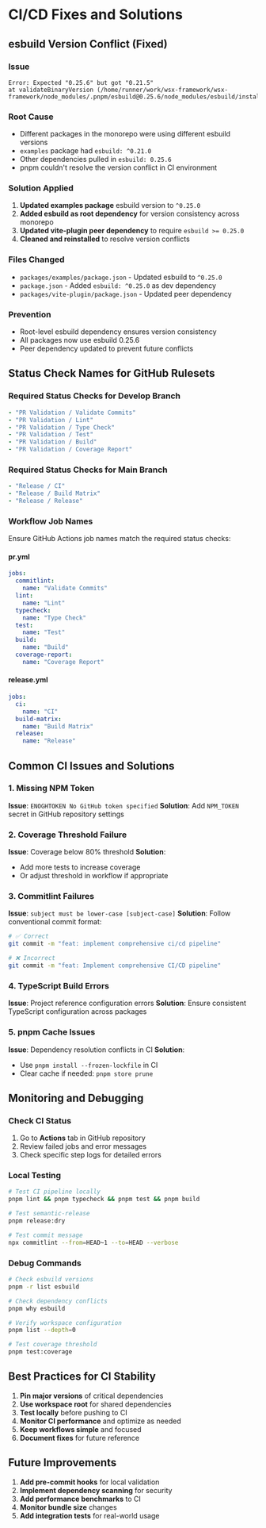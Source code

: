 # CI/CD Fixes and Solutions

## esbuild Version Conflict (Fixed)

### Issue
```
Error: Expected "0.25.6" but got "0.21.5"
at validateBinaryVersion (/home/runner/work/wsx-framework/wsx-framework/node_modules/.pnpm/esbuild@0.25.6/node_modules/esbuild/install.js:136:11)
```

### Root Cause
- Different packages in the monorepo were using different esbuild versions
- `examples` package had `esbuild: ^0.21.0`
- Other dependencies pulled in `esbuild: 0.25.6`
- pnpm couldn't resolve the version conflict in CI environment

### Solution Applied
1. **Updated examples package** esbuild version to `^0.25.0`
2. **Added esbuild as root dependency** for version consistency across monorepo
3. **Updated vite-plugin peer dependency** to require `esbuild >= 0.25.0`
4. **Cleaned and reinstalled** to resolve version conflicts

### Files Changed
- `packages/examples/package.json` - Updated esbuild to `^0.25.0`
- `package.json` - Added `esbuild: ^0.25.0` as dev dependency
- `packages/vite-plugin/package.json` - Updated peer dependency

### Prevention
- Root-level esbuild dependency ensures version consistency
- All packages now use esbuild 0.25.6
- Peer dependency updated to prevent future conflicts

## Status Check Names for GitHub Rulesets

### Required Status Checks for Develop Branch
```yaml
- "PR Validation / Validate Commits"
- "PR Validation / Lint"  
- "PR Validation / Type Check"
- "PR Validation / Test"
- "PR Validation / Build"
- "PR Validation / Coverage Report"
```

### Required Status Checks for Main Branch
```yaml
- "Release / CI"
- "Release / Build Matrix"
- "Release / Release"
```

### Workflow Job Names
Ensure GitHub Actions job names match the required status checks:

#### pr.yml
```yaml
jobs:
  commitlint:
    name: "Validate Commits"
  lint:
    name: "Lint"
  typecheck:
    name: "Type Check"
  test:
    name: "Test"
  build:
    name: "Build"
  coverage-report:
    name: "Coverage Report"
```

#### release.yml
```yaml
jobs:
  ci:
    name: "CI"
  build-matrix:
    name: "Build Matrix"
  release:
    name: "Release"
```

## Common CI Issues and Solutions

### 1. Missing NPM Token
**Issue**: `ENOGHTOKEN No GitHub token specified`
**Solution**: Add `NPM_TOKEN` secret in GitHub repository settings

### 2. Coverage Threshold Failure
**Issue**: Coverage below 80% threshold
**Solution**: 
- Add more tests to increase coverage
- Or adjust threshold in workflow if appropriate

### 3. Commitlint Failures
**Issue**: `subject must be lower-case [subject-case]`
**Solution**: Follow conventional commit format:
```bash
# ✅ Correct
git commit -m "feat: implement comprehensive ci/cd pipeline"

# ❌ Incorrect  
git commit -m "feat: Implement comprehensive CI/CD pipeline"
```

### 4. TypeScript Build Errors
**Issue**: Project reference configuration errors
**Solution**: Ensure consistent TypeScript configuration across packages

### 5. pnpm Cache Issues
**Issue**: Dependency resolution conflicts in CI
**Solution**: 
- Use `pnpm install --frozen-lockfile` in CI
- Clear cache if needed: `pnpm store prune`

## Monitoring and Debugging

### Check CI Status
1. Go to **Actions** tab in GitHub repository
2. Review failed jobs and error messages
3. Check specific step logs for detailed errors

### Local Testing
```bash
# Test CI pipeline locally
pnpm lint && pnpm typecheck && pnpm test && pnpm build

# Test semantic-release
pnpm release:dry

# Test commit message
npx commitlint --from=HEAD~1 --to=HEAD --verbose
```

### Debug Commands
```bash
# Check esbuild versions
pnpm -r list esbuild

# Check dependency conflicts
pnpm why esbuild

# Verify workspace configuration
pnpm list --depth=0

# Test coverage threshold
pnpm test:coverage
```

## Best Practices for CI Stability

1. **Pin major versions** of critical dependencies
2. **Use workspace root** for shared dependencies
3. **Test locally** before pushing to CI
4. **Monitor CI performance** and optimize as needed
5. **Keep workflows simple** and focused
6. **Document fixes** for future reference

## Future Improvements

1. **Add pre-commit hooks** for local validation
2. **Implement dependency scanning** for security
3. **Add performance benchmarks** to CI
4. **Monitor bundle size** changes
5. **Add integration tests** for real-world usage